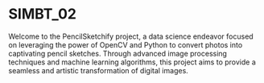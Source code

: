 # SIMBT_02
Welcome to the PencilSketchify project, a data science endeavor focused on leveraging the power of OpenCV and Python to convert photos into captivating pencil sketches. Through advanced image processing techniques and machine learning algorithms, this project aims to provide a seamless and artistic transformation of digital images.
